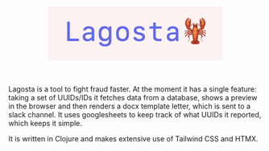<p align="center">
<img src="resources/public/img/readme_header.png"/>
</p>
<br>
 
Lagosta is a tool to fight fraud faster.
At the moment it has a single feature: taking a set of UUIDs/IDs it fetches data from a database, shows a preview in the browser and then renders a docx template letter, which is sent to a slack channel.
It uses googlesheets to keep track of what UUIDs it reported, which keeps it simple.

It is written in Clojure and makes extensive use of Tailwind CSS and HTMX.
